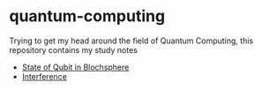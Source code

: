 # quantum-computing
Trying to get my head around the field of Quantum Computing, this repository contains my study notes

* [State of Qubit in Blochsphere](https://github.com/sohail/quantum-computing/blob/master/blochsphere.md)
* [Interference](https://github.com/sohail/quantum-computing/blob/master/interference.md) 
